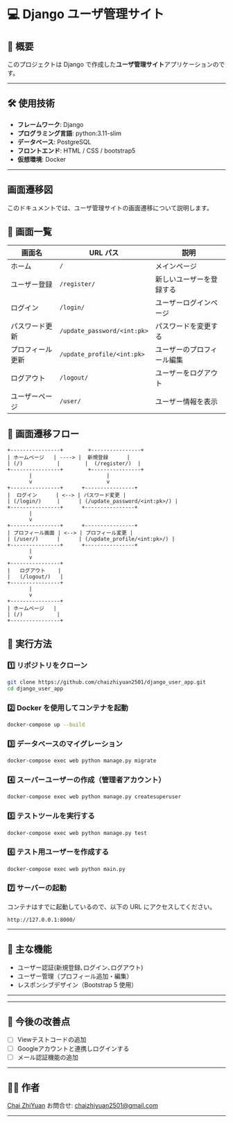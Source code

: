 # 💻 Django ユーザ管理サイト

## 📄 概要
このプロジェクトは Django で作成した**ユーザ管理サイト**アプリケーションのです。

---

## 🛠️ 使用技術
- **フレームワーク**: Django
- **プログラミング言語**: python:3.11-slim
- **データベース**: PostgreSQL
- **フロントエンド**: HTML / CSS / bootstrap5
- **仮想環境**: Docker

---

## 画面遷移図

このドキュメントでは、ユーザ管理サイトの画面遷移について説明します。

## 🎯 画面一覧
| 画面名             | URL パス           | 説明                           |
|-----------------|-----------------|--------------------------|
| ホーム          | `/`             | メインページ               |
| ユーザー登録    | `/register/`    | 新しいユーザーを登録する     |
| ログイン        | `/login/`       | ユーザーログインページ       |
| パスワード更新  | `/update_password/<int:pk>` | パスワードを変更する |
| プロフィール更新 | `/update_profile/<int:pk>` | ユーザーのプロフィール編集 |
| ログアウト      | `/logout/`      | ユーザーをログアウト         |
| ユーザーページ  | `/user/`        | ユーザー情報を表示         |

## 🔗 画面遷移フロー
```
+----------------+        +----------------+
| ホームページ   | ----> |  新規登録      |
| (/)           |        |  (/register/)  |
+----------------+        +----------------+
       |                        |
       v                        v
+----------------+      +----------------+
|  ログイン      | <--> | パスワード変更 |
| (/login/)     |      | (/update_password/<int:pk>/) |
+----------------+      +----------------+
       |
       v
+----------------+      +----------------+
| プロフィール画面 | <--> | プロフィール変更 |
| (/user/)      |      | (/update_profile/<int:pk>/) |
+----------------+      +----------------+
       |
       v
+----------------+
|   ログアウト    |
|   (/logout/)   |
+----------------+
       |
       v
+----------------+
| ホームページ   |
| (/)           |
+----------------+
```


## 🚀 実行方法

### 1️⃣ **リポジトリをクローン**
```bash
git clone https://github.com/chaizhiyuan2501/django_user_app.git
cd django_user_app
```

### 2️⃣ **Docker を使用してコンテナを起動**
```bash
docker-compose up --build
```

### 3️⃣ **データベースのマイグレーション**
```bash
docker-compose exec web python manage.py migrate
```

### 4️⃣ **スーパーユーザーの作成（管理者アカウント）**
```bash
docker-compose exec web python manage.py createsuperuser
```

### 5️⃣ **テストツールを実行する**
```bash
docker-compose exec web python manage.py test
```
### 6️⃣ **テスト用ユーザーを作成する**
```bash
docker-compose exec web python main.py
```

### 7️⃣ **サーバーの起動**
コンテナはすでに起動しているので、以下の URL にアクセスしてください。
```
http://127.0.0.1:8000/
```

---

## 🎯 主な機能
- ユーザー認証(新規登録､ログイン､ログアウト)
- ユーザー管理（プロフィール追加・編集）
- レスポンシブデザイン（Bootstrap 5 使用）

---


---

## 📑 今後の改善点
- [ ] Viewテストコードの追加
- [ ] Googleアカウントと連携しログインする
- [ ] メール認証機能の追加

---

## 👨‍💻 作者
[Chai ZhiYuan](https://github.com/chaizhiyuan2501)
お問合せ: chaizhiyuan2501@gmail.com

---